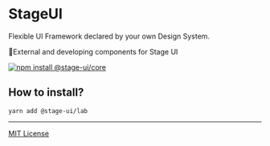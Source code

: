 # StageUI

Flexible UI Framework declared by your own Design System.

🧪External and developing components for Stage UI

[![npm install @stage-ui/core](https://img.shields.io/npm/v/@stage-ui/core?color=blue&label=Documentation&logo=visual-studio-code&style=for-the-badge)](https://stageui.project1.io)

## How to install?

```
yarn add @stage-ui/lab
```

***
[MIT License](https://github.com/pt-one/StageUI/blob/master/LICENSE)